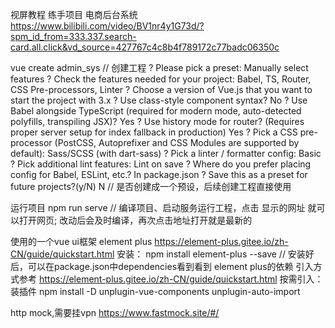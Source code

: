 ﻿
视屏教程 练手项目
电商后台系统
https://www.bilibili.com/video/BV1nr4y1G73d/?spm_id_from=333.337.search-card.all.click&vd_source=427767c4c8b4f789172c77badc06350c

vue create admin_sys // 创建工程
    ? Please pick a preset: Manually select features
    ? Check the features needed for your project: Babel, TS, Router, CSS Pre-processors, Linter
    ? Choose a version of Vue.js that you want to start the project with 3.x
    ? Use class-style component syntax? No
    ? Use Babel alongside TypeScript (required for modern mode, auto-detected polyfills, transpiling JSX)? Yes
    ? Use history mode for router? (Requires proper server setup for index fallback in production) Yes
    ? Pick a CSS pre-processor (PostCSS, Autoprefixer and CSS Modules are supported by default): Sass/SCSS (with dart-sass)
    ? Pick a linter / formatter config: Basic
    ? Pick additional lint features: Lint on save
    ? Where do you prefer placing config for Babel, ESLint, etc.? In package.json
    ? Save this as a preset for future projects?(y/N) N  // 是否创建成一个预设，后续创建工程直接使用
     
      
 运行项目
 npm run serve  // 编译项目、启动服务运行工程，点击 显示的网址 就可以打开网页; 改动后会及时编译，再次点击地址打开就是最新的
 
 使用的一个vue ui框架
 element plus
 https://element-plus.gitee.io/zh-CN/guide/quickstart.html
 安装：
    npm install element-plus --save   // 安装好后，可以在package.json中dependencies看到看到 element plus的依赖
 引入方式参考 https://element-plus.gitee.io/zh-CN/guide/quickstart.html
 按需引入：装插件 npm install -D unplugin-vue-components unplugin-auto-import
 
 http mock,需要挂vpn
 https://www.fastmock.site/#/
 
 